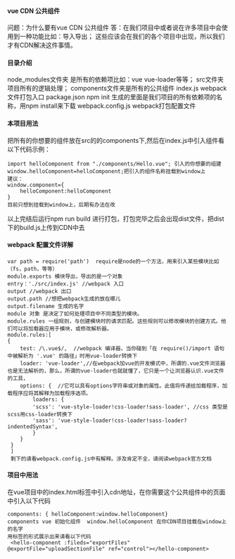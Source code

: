 #### vue CDN 公共组件
问题：为什么要有vue CDN 公共组件
答：在我们项目中或者说在许多项目中会使用到一种功能比如：导入导出；
这些应该会在我们的各个项目中出现，所以我们才有CDN解决这件事情。
#### 目录介绍
node_modules文件夹 是所有的依赖项比如：vue vue-loader等等；
src文件夹项目所有的逻辑处理；
components文件夹是所有的公共组件
index.js webpack文件打包入口
package.json npm init 生成的里面是我们项目的所有依赖项的名称，用npm install来下载
webpack.config.js  webpack打包配置文件
#### 本项目用法
把所有的你想要的组件放在src的的components下,然后在index.js中引入组件看以下代码示例：
```
import helloComponent from "./components/Hello.vue"; 引入的你想要的组建
window.helloComponent=helloComponent;把引入的组件名称挂载到window上
建议：
window.component={
    helloComponent:helloComponent
}
目前只想到挂载到window上，后期有办法在改
```
以上完结后运行npm run build 进行打包，打包完毕之后会出现dist文件，把dist下的build.js上传到CDN中去
#### webpack 配置文件详解
```
var path = require('path')  require是node的一个方法，用来引入某些模块比如（fs，path，等等）
module.exports 模块导出，导出的是一个对象
entry：'./src/index.js' //webpack 入口
output //webpack 出口
output.path //想把webpack生成的放在哪儿
output.filename 生成的名字
module 对象 是决定了如何处理项目中不同类型的模块。
module.rules 一组规则，与创建模块时的请求匹配。这些规则可以修改模块的创建方式。他们可以将加载器应用于模块，或修改解析器。
module.rules:[
{
    test: /\.vue$/,  //webpack 编译器，当你碰到「在 require()/import 语句中被解析为 '.vue' 的路径」时用vue-loader转换下
    loader: 'vue-loader',//在webpack加vue的开发模式中，所谓的.vue文件浏览器也是无法解析的，那么，所谓的vue-loader也就就懂了，它只是一个让浏览器认识.vue文件的工具，
    options: {  //它可以具有options字符串或对象的属性。此值将传递给加载程序，加载程序应将其解释为加载程序选项。
        loaders: {
        'scss': 'vue-style-loader!css-loader!sass-loader', //css 类型是scss用css-loader转换下
        'sass': 'vue-style-loader!css-loader!sass-loader?indentedSyntax',
        }
    }
 }
 ]
 剩下的请看webpack.config.js中有解释。涉及肯定不全，请阅读webpack官方文档
```
#### 项目中用法
在vue项目中的index.html标签中引入cdn地址，在你需要这个公共组件中的页面中引入以下代码 
```
components: { helloComponent:window.helloComponent}
components vue 初始化组件  window.helloComponent 在你CDN项目挂载在window上的名字
用标签的形式展示出来请看以下代码
 <hello-component :fileds="exportFiles" @exportFile="uploadSectionFile" ref="control"></hello-component>
```

